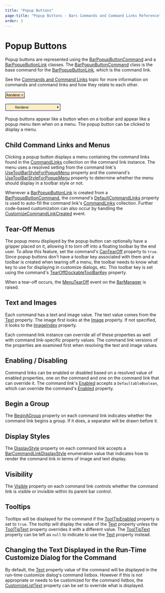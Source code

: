 ```yaml
---
title: "Popup Buttons"
page-title: "Popup Buttons - Bars Commands and Command Links Reference"
order: 3
---
```

# Popup Buttons

Popup buttons are represented using the [BarPopupButtonCommand](xref:@ActiproUIRoot.Controls.Bars.BarPopupButtonCommand) and a [BarPopupButtonLink](xref:@ActiproUIRoot.Controls.Bars.BarPopupButtonLink) classes.  The [BarPopupButtonCommand](xref:@ActiproUIRoot.Controls.Bars.BarPopupButtonCommand) class is the base command for the [BarPopupButtonLink](xref:@ActiproUIRoot.Controls.Bars.BarPopupButtonLink), which is the command link.

See the [Commands and Command Links](index.md) topic for more information on commands and command links and how they relate to each other.

![Screenshot](../images/bar-popupbutton-on-toolbar.gif)

![Screenshot](../images/bar-popupbutton-on-menu.gif)

Popup buttons appear like a button when on a toolbar and appear like a popup menu item when on a menu.  The popup button can be clicked to display a menu.

## Child Command Links and Menus

Clicking a popup button displays a menu containing the command links found in the [CommandLinks](xref:@ActiproUIRoot.Controls.Bars.BarPopupButtonLink.CommandLinks) collection on the command link instance.  The menu uses a resolved setting from the command link's [UseToolBarStyleForPopupMenu](xref:@ActiproUIRoot.Controls.Bars.BarPopupButtonLink.UseToolBarStyleForPopupMenu) property and the command's [UseToolBarStyleForPopupMenu](xref:@ActiproUIRoot.Controls.Bars.BarPopupButtonCommand.UseToolBarStyleForPopupMenu) property to determine whether the menu should display in a toolbar style or not.

Whenever a [BarPopupButtonLink](xref:@ActiproUIRoot.Controls.Bars.BarPopupButtonLink) is created from a [BarPopupButtonCommand](xref:@ActiproUIRoot.Controls.Bars.BarPopupButtonCommand), the command's [DefaultCommandLinks](xref:@ActiproUIRoot.Controls.Bars.BarPopupButtonCommand.DefaultCommandLinks) property is used to auto-fill the command link's [CommandLinks](xref:@ActiproUIRoot.Controls.Bars.BarPopupButtonLink.CommandLinks) collection.  Further code-based customization can also occur by handling the [CustomizeCommandLinkCreated](xref:@ActiproUIRoot.Controls.Bars.BarManager.CustomizeCommandLinkCreated) event.

## Tear-Off Menus

The popup menu displayed by the popup button can optionally have a gripper placed on it, allowing it to torn off into a floating toolbar by the end user.  To allow this feature, set the command's [CanTearOff](xref:@ActiproUIRoot.Controls.Bars.BarPopupButtonCommand.CanTearOff) property to `true`.  Since popup buttons don't have a toolbar key associated with them and a toolbar is created when tearing off a menu, the toolbar needs to know what key to use for displaying in customize dialogs, etc.  This toolbar key is set using the command's [TearOffDockableToolBarKey](xref:@ActiproUIRoot.Controls.Bars.BarPopupButtonCommand.TearOffDockableToolBarKey) property.

When a tear-off occurs, the [MenuTearOff](xref:@ActiproUIRoot.Controls.Bars.BarManager.MenuTearOff) event on the [BarManager](xref:@ActiproUIRoot.Controls.Bars.BarManager) is raised.

## Text and Images

Each command has a text and image value.  The text value comes from the [Text](xref:@ActiproUIRoot.Controls.Bars.BarCommand.Text) property.  The image first looks at the [Image](xref:@ActiproUIRoot.Controls.Bars.BarCommand.Image) property.  If not specified, it looks to the [ImageIndex](xref:@ActiproUIRoot.Controls.Bars.BarCommand.ImageIndex) property.

Each command link instance can override all of these properties as well with command link-specific property values.  The command link versions of the properties are examined first when resolving the text and image values.

## Enabling / Disabling

Command links can be enabled or disabled based on a resolved value of enabled properties, one on the command and one on the command link that can override it.  The command link's [Enabled](xref:@ActiproUIRoot.Controls.Bars.BarCommandLink.Enabled) accepts a `DefaultableBoolean`, which can override the command's [Enabled](xref:@ActiproUIRoot.Controls.Bars.BarCommand.Enabled) property.

## Begin a Group

The [BeginAGroup](xref:@ActiproUIRoot.Controls.Bars.BarCommandLink.BeginAGroup) property on each command link indicates whether the command link begins a group.  If it does, a separator will be drawn before it.

## Display Styles

The [DisplayStyle](xref:@ActiproUIRoot.Controls.Bars.BarCommandLink.DisplayStyle) property on each command link accepts a [BarCommandLinkDisplayStyle](xref:@ActiproUIRoot.Controls.Bars.BarCommandLinkDisplayStyle) enumeration value that indicates how to render the command link in terms of image and text display.

## Visibility

The [Visible](xref:@ActiproUIRoot.Controls.Bars.BarCommandLink.Visible) property on each command link controls whether the command link is visible or invisible within its parent bar control.

## Tooltips

Tooltips will be displayed for the command if the [ToolTipEnabled](xref:@ActiproUIRoot.Controls.Bars.BarCommand.ToolTipEnabled) property is set to `true`.  The tooltip will display the value of the [Text](xref:@ActiproUIRoot.Controls.Bars.BarCommand.Text) property unless the [ToolTipText](xref:@ActiproUIRoot.Controls.Bars.BarCommand.ToolTipText) property overrides it with a different value.  The [ToolTipText](xref:@ActiproUIRoot.Controls.Bars.BarCommand.ToolTipText) property can be left as `null` to indicate to use the [Text](xref:@ActiproUIRoot.Controls.Bars.BarCommand.Text) property instead.

## Changing the Text Displayed in the Run-Time Customize Dialog for the Command

By default, the [Text](xref:@ActiproUIRoot.Controls.Bars.BarCommand.Text) property value of the command will be displayed in the run-time customize dialog's command listbox.  However if this is not appropriate or needs to be customized for the command listbox, the [CustomizeListText](xref:@ActiproUIRoot.Controls.Bars.BarCommand.CustomizeListText) property can be set to override what is displayed.
